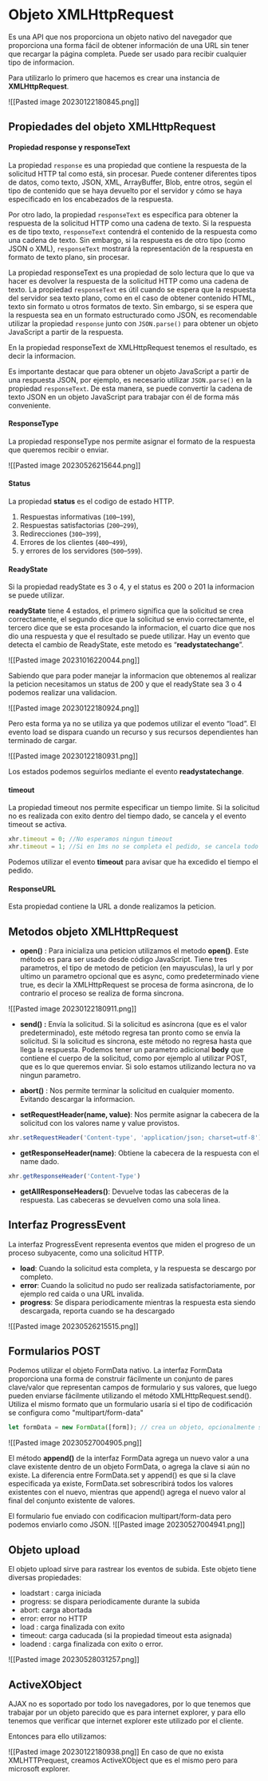 
# Objeto XMLHttpRequest

Es una API que nos proporciona un objeto nativo del navegador que proporciona una forma fácil de obtener información de una URL sin tener que recargar la página completa. Puede ser usado para recibir cualquier tipo de informacion. 

Para utilizarlo lo primero que hacemos es crear una instancia de **XMLHttpRequest**.

![[Pasted image 20230122180845.png]]
## Propiedades del objeto XMLHttpRequest

#### Propiedad response y responseText

La propiedad `response` es una propiedad que contiene la respuesta de la solicitud HTTP tal como está, sin procesar. Puede contener diferentes tipos de datos, como texto, JSON, XML, ArrayBuffer, Blob, entre otros, según el tipo de contenido que se haya devuelto por el servidor y cómo se haya especificado en los encabezados de la respuesta.

Por otro lado, la propiedad `responseText` es específica para obtener la respuesta de la solicitud HTTP como una cadena de texto. Si la respuesta es de tipo texto, `responseText` contendrá el contenido de la respuesta como una cadena de texto. Sin embargo, si la respuesta es de otro tipo (como JSON o XML), `responseText` mostrará la representación de la respuesta en formato de texto plano, sin procesar.

La propiedad responseText es una propiedad de solo lectura que lo que va hacer es devolver la respuesta de la solicitud HTTP como una cadena de texto.  La propiedad `responseText` es útil cuando se espera que la respuesta del servidor sea texto plano, como en el caso de obtener contenido HTML, texto sin formato u otros formatos de texto. Sin embargo, si se espera que la respuesta sea en un formato estructurado como JSON, es recomendable utilizar la propiedad `response` junto con `JSON.parse()` para obtener un objeto JavaScript a partir de la respuesta.

En la propiedad responseText de XMLHttpRequest tenemos el resultado, es decir la informacion.  

Es importante destacar que para obtener un objeto JavaScript a partir de una respuesta JSON, por ejemplo, es necesario utilizar `JSON.parse()` en la propiedad `responseText`. De esta manera, se puede convertir la cadena de texto JSON en un objeto JavaScript para trabajar con él de forma más conveniente.
#### ResponseType

La propiedad responseType nos permite asignar el formato de la respuesta que queremos recibir o enviar.

![[Pasted image 20230526215644.png]]
#### Status

La propiedad **status** es el codigo de estado HTTP.

1. Respuestas informativas (`100`–`199`),
2. Respuestas satisfactorias (`200`–`299`),
3. Redirecciones (`300`–`399`),
4. Errores de los clientes (`400`–`499`),
5. y errores de los servidores (`500`–`599`).
#### ReadyState

Si la propiedad readyState es 3 o 4, y el status es 200 o 201 la informacion se puede utilizar.

**readyState** tiene 4 estados, el primero significa que la solicitud se crea correctamente, el segundo dice que la solicitud se envio correctamente, el tercero dice que se esta procesando la informacion, el cuarto dice que nos dio una respuesta y que el resultado se puede utilizar. Hay un evento que detecta el cambio de ReadyState, este metodo es “**readystatechange**”.

![[Pasted image 20231016220044.png]]

Sabiendo que para poder manejar la informacion que obtenemos al realizar la peticion necesitamos un status de 200 y que el readyState sea 3 o 4 podemos realizar una validacion.

![[Pasted image 20230122180924.png]]

Pero esta forma ya no se utiliza ya que podemos utilizar el evento “load”. El evento load se dispara cuando un recurso y sus recursos dependientes han terminado de cargar.

![[Pasted image 20230122180931.png]]

Los estados podemos seguirlos mediante el evento **readystatechange**.
#### timeout

La propiedad timeout nos permite especificar un tiempo limite. Si la solicitud no es realizada con exito dentro del tiempo dado, se cancela y el evento timeout se activa.

```js
xhr.timeout = 0; //No esperamos ningun timeout
xhr.timeout = 1; //Si en 1ms no se completa el pedido, se cancela todo el pedido.
```

Podemos utilizar el evento **timeout** para avisar que ha excedido el tiempo el pedido.
#### ResponseURL

Esta propiedad contiene la URL a donde realizamos la peticion.
## Metodos objeto XMLHttpRequest

* **open()** : Para inicializa una peticion utilizamos el metodo **open()**. Este método es para ser usado desde código JavaScript. Tiene tres parametros, el tipo de metodo de peticion (en mayusculas), la url y por ultimo un parametro opcional que es async, como predeterminado viene true, es decir la XMLHttpRequest se procesa de forma asincrona, de lo contrario el proceso se realiza de forma sincrona.

![[Pasted image 20230122180911.png]]

* **send() :** Envía la solicitud. Si la solicitud es asíncrona (que es el valor predeterminado), este método regresa tan pronto como se envía la solicitud. Si la solicitud es síncrona, este método no regresa hasta que llega la respuesta. Podemos tener un parametro adicional **body** que contiene el cuerpo de la solicitud, como por ejemplo al utilizar POST, que es lo que queremos enviar. Si solo estamos utilizando lectura no va ningun parametro.

* **abort()** : Nos permite terminar la solicitud en cualquier momento. Evitando descargar la informacion.

* **setRequestHeader(name, value)**: Nos permite asignar la cabecera de la solicitud con los valores name y value provistos.

```js
xhr.setRequestHeader('Content-type', 'application/json; charset=utf-8');
```

* **getResponseHeader(name)**: Obtiene la cabecera de la respuesta con el name dado.

```js
xhr.getResponseHeader('Content-Type')
```

* **getAllResponseHeaders()**: Devuelve todas las cabeceras de la respuesta. Las cabeceras se devuelven como una sola linea.
## Interfaz ProgressEvent

La interfaz ProgressEvent representa eventos que miden el progreso de un proceso subyacente, como una solicitud HTTP.

* **load**: Cuando la solicitud esta completa, y la respuesta se descargo por completo.
* **error**: Cuando la solicitud no pudo ser realizada satisfactoriamente, por ejemplo red caida o una URL invalida.
* **progress**: Se dispara periodicamente mientras la respuesta esta siendo descargada, reporta cuando se ha descargado

![[Pasted image 20230526215515.png]]
## Formularios POST

Podemos utilizar el objeto FormData nativo. La interfaz FormData proporciona una forma de construir fácilmente un conjunto de pares clave/valor que representan campos de formulario y sus valores, que luego pueden enviarse fácilmente utilizando el método XMLHttpRequest.send(). Utiliza el mismo formato que un formulario usaría si el tipo de codificación se configura como "multipart/form-data"

```js
let formData = new FormData([form]); // crea un objeto, opcionalmente se completa con un <form> formData.append(name, value); // añade un campo
```

![[Pasted image 20230527004905.png]]

El método **append()** de la interfaz FormData agrega un nuevo valor a una clave existente dentro de un objeto FormData, o agrega la clave si aún no existe. La diferencia entre FormData.set y append() es que si la clave especificada ya existe, FormData.set sobrescribirá todos los valores existentes con el nuevo, mientras que append() agrega el nuevo valor al final del conjunto existente de valores.

El formulario fue enviado con codificacion multipart/form-data pero podemos enviarlo como JSON.
![[Pasted image 20230527004941.png]]
## Objeto upload

El objeto upload sirve para rastrear los eventos de subida. Este objeto tiene diversas propiedades:

* loadstart : carga iniciada
* progress: se dispara periodicamente durante la subida
* abort: carga abortada
* error: error no HTTP
* load : carga finalizada con exito
* timeout: carga caducada (si la propiedad timeout esta asignada)
* loadend : carga finalizada con exito o error.

![[Pasted image 20230528031257.png]]
## ActiveXObject

AJAX no es soportado por todo los navegadores, por lo que tenemos que trabajar por un objeto parecido que es para internet explorer, y para ello tenemos que verificar que internet explorer este utilizado por el cliente.

Entonces para ello utilizamos:

![[Pasted image 20230122180938.png]]
En caso de que no exista XMLHTTPrequest, creamos ActiveXObject que es el mismo pero para microsoft explorer.






